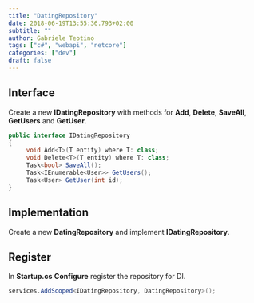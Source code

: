 ```yaml
---
title: "DatingRepository"
date: 2018-06-19T13:55:36.793+02:00
subtitle: ""
author: Gabriele Teotino
tags: ["c#", "webapi", "netcore"]
categories: ["dev"]
draft: false
---
```


<!--more-->

## Interface

Create a new **IDatingRepository** with methods for **Add**, **Delete**, **SaveAll**, **GetUsers** and **GetUser**.

```cs
public interface IDatingRepository
{
     void Add<T>(T entity) where T: class;
     void Delete<T>(T entity) where T: class;
     Task<bool> SaveAll();
     Task<IEnumerable<User>> GetUsers();
     Task<User> GetUser(int id);
}
```

## Implementation

Create a new **DatingRepository** and implement **IDatingRepository**.

## Register

In **Startup.cs** **Configure** register the repository for DI.

```cs
services.AddScoped<IDatingRepository, DatingRepository>();
```
